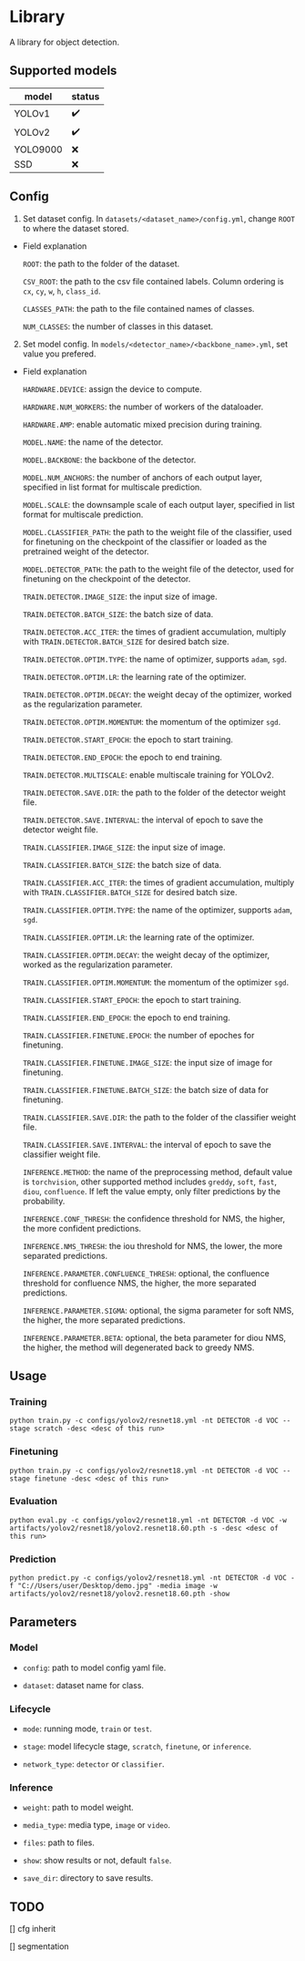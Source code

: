 # Library

A library for object detection.

## Supported models

| model    | status |
| -------- | ------ |
| YOLOv1   | ✔️      |
| YOLOv2   | ✔️      |
| YOLO9000 | ❌      |
| SSD      | ❌      |

## Config

1. Set dataset config. In `datasets/<dataset_name>/config.yml`, change `ROOT` to where the dataset stored.

* Field explanation

    `ROOT`: the path to the folder of the dataset.

    `CSV_ROOT`: the path to the csv file contained labels. Column ordering is `cx`, `cy`, `w`, `h`, `class_id`.

    `CLASSES_PATH`: the path to the file contained names of classes.
    
    `NUM_CLASSES`: the number of classes in this dataset.

2. Set model config. In `models/<detector_name>/<backbone_name>.yml`, set value you prefered.

* Field explanation

    `HARDWARE.DEVICE`: assign the device to compute.

    `HARDWARE.NUM_WORKERS`: the number of workers of the dataloader.

    `HARDWARE.AMP`: enable automatic mixed precision during training.

    `MODEL.NAME`: the name of the detector.

    `MODEL.BACKBONE`: the backbone of the detector.

    `MODEL.NUM_ANCHORS`: the number of anchors of each output layer, specified in list format for multiscale prediction.

    `MODEL.SCALE`: the downsample scale of each output layer, specified in list format for multiscale prediction.

    `MODEL.CLASSIFIER_PATH`: the path to the weight file of the classifier, used for finetuning on the checkpoint of the classifier or loaded as the pretrained weight of the detector.

    `MODEL.DETECTOR_PATH`: the path to the weight file of the detector, used for finetuning on the checkpoint of the detector.

    `TRAIN.DETECTOR.IMAGE_SIZE`: the input size of image.

    `TRAIN.DETECTOR.BATCH_SIZE`: the batch size of data.

    `TRAIN.DETECTOR.ACC_ITER`: the times of gradient accumulation, multiply with `TRAIN.DETECTOR.BATCH_SIZE` for desired batch size.

    `TRAIN.DETECTOR.OPTIM.TYPE`: the name of optimizer, supports `adam`, `sgd`.

    `TRAIN.DETECTOR.OPTIM.LR`: the learning rate of the optimizer.

    `TRAIN.DETECTOR.OPTIM.DECAY`: the weight decay of the optimizer, worked as the regularization parameter.  

    `TRAIN.DETECTOR.OPTIM.MOMENTUM`: the momentum of the optimizer `sgd`.  

    `TRAIN.DETECTOR.START_EPOCH`: the epoch to start training.

    `TRAIN.DETECTOR.END_EPOCH`: the epoch to end training.

    `TRAIN.DETECTOR.MULTISCALE`: enable multiscale training for YOLOv2.

    `TRAIN.DETECTOR.SAVE.DIR`: the path to the folder of the detector weight file.

    `TRAIN.DETECTOR.SAVE.INTERVAL`: the interval of epoch to save the detector weight file.

    `TRAIN.CLASSIFIER.IMAGE_SIZE`: the input size of image.

    `TRAIN.CLASSIFIER.BATCH_SIZE`: the batch size of data. 

    `TRAIN.CLASSIFIER.ACC_ITER`: the times of gradient accumulation, multiply with `TRAIN.CLASSIFIER.BATCH_SIZE` for desired batch size.

    `TRAIN.CLASSIFIER.OPTIM.TYPE`: the name of the optimizer, supports `adam`, `sgd`.

    `TRAIN.CLASSIFIER.OPTIM.LR`: the learning rate of the optimizer.

    `TRAIN.CLASSIFIER.OPTIM.DECAY`: the weight decay of the optimizer, worked as the regularization parameter.

    `TRAIN.CLASSIFIER.OPTIM.MOMENTUM`: the momentum of the optimizer `sgd`. 

    `TRAIN.CLASSIFIER.START_EPOCH`: the epoch to start training.

    `TRAIN.CLASSIFIER.END_EPOCH`: the epoch to end training.

    `TRAIN.CLASSIFIER.FINETUNE.EPOCH`: the number of epoches for finetuning.

    `TRAIN.CLASSIFIER.FINETUNE.IMAGE_SIZE`: the input size of image for finetuning.

    `TRAIN.CLASSIFIER.FINETUNE.BATCH_SIZE`: the batch size of data for finetuning.

    `TRAIN.CLASSIFIER.SAVE.DIR`: the path to the folder of the classifier weight file.

    `TRAIN.CLASSIFIER.SAVE.INTERVAL`: the interval of epoch to save the classifier weight file.

    `INFERENCE.METHOD`: the name of the preprocessing method, default value is `torchvision`, other supported method includes `greddy`, `soft`, `fast`, `diou`, `confluence`. If left the value empty, only filter predictions by the probability.

    `INFERENCE.CONF_THRESH`: the confidence threshold for NMS, the higher, the more confident predictions.

    `INFERENCE.NMS_THRESH`: the iou threshold for NMS, the lower, the more separated predictions.

    `INFERENCE.PARAMETER.CONFLUENCE_THRESH`: optional, the confluence threshold for confluence NMS, the higher, the more separated predictions.

    `INFERENCE.PARAMETER.SIGMA`: optional, the sigma parameter for soft NMS, the higher, the more separated predictions.

    `INFERENCE.PARAMETER.BETA`: optional, the beta parameter for diou NMS, the higher, the method will degenerated back to greedy NMS.

## Usage

### Training

`python train.py -c configs/yolov2/resnet18.yml -nt DETECTOR -d VOC --stage scratch -desc <desc of this run>`

### Finetuning

`python train.py -c configs/yolov2/resnet18.yml -nt DETECTOR -d VOC --stage finetune -desc <desc of this run>`

### Evaluation

`python eval.py -c configs/yolov2/resnet18.yml -nt DETECTOR -d VOC -w artifacts/yolov2/resnet18/yolov2.resnet18.60.pth -s -desc <desc of this run>`

### Prediction

`python predict.py -c configs/yolov2/resnet18.yml -nt DETECTOR -d VOC -f "C://Users/user/Desktop/demo.jpg" -media image -w artifacts/yolov2/resnet18/yolov2.resnet18.60.pth -show`

## Parameters

### Model

* `config`: path to model config yaml file.

* `dataset`: dataset name for class.

### Lifecycle

* `mode`: running mode, `train` or `test`.

* `stage`: model lifecycle stage, `scratch`, `finetune`, or `inference`.

* `network_type`: `detector` or `classifier`.

### Inference

* `weight`: path to model weight.

* `media_type`: media type, `image` or `video`.

* `files`: path to files.

* `show`: show results or not, default `false`.

* `save_dir`: directory to save results.

## TODO

[] cfg inherit

[] segmentation
